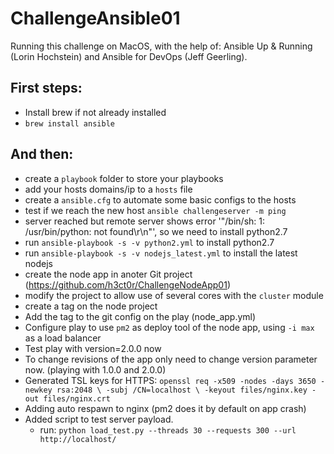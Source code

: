 # ChallengeAnsible01

Running this challenge on MacOS, with the help of: Ansible Up & Running (Lorin Hochstein) and Ansible for DevOps (Jeff Geerling).

## First steps:

- Install brew if not already installed
- `brew install ansible`

## And then:

- create a `playbook` folder to store your playbooks
- add your hosts domains/ip to a `hosts` file
- create a `ansible.cfg` to automate some basic configs to the hosts
- test if we reach the new host
	`ansible challengeserver -m ping`
- server reached but remote server shows error '"/bin/sh: 1: /usr/bin/python: not found\r\n"', so we need to install python2.7
- run `ansible-playbook -s -v python2.yml` to install python2.7
- run `ansible-playbook -s -v nodejs_latest.yml` to install the latest nodejs
- create the node app in anoter Git project (https://github.com/h3ct0r/ChallengeNodeApp01)
- modify the project to allow use of several cores with the `cluster` module
- create a tag on the node project
- Add the tag to the git config on the play (node_app.yml)
- Configure play to use `pm2` as deploy tool of the node app, using `-i max` as a load balancer
- Test play with version=2.0.0 now
- To change revisions of the app only need to change version parameter now. (playing with 1.0.0 and 2.0.0)
- Generated TSL keys for HTTPS:
	`openssl req -x509 -nodes -days 3650 -newkey rsa:2048 \
        -subj /CN=localhost \
        -keyout files/nginx.key -out files/nginx.crt`
- Adding auto respawn to nginx (pm2 does it by default on app crash)
- Added script to test server payload.
	- run: `python load_test.py --threads 30 --requests 300 --url http://localhost/`
